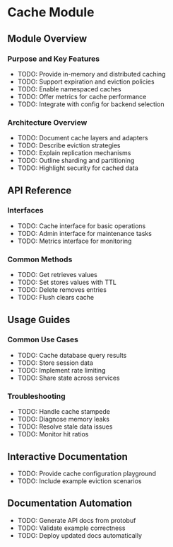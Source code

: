 <!-- file: docs/modules/cache/README.md -->
<!-- version: 1.0.0 -->
<!-- guid: 0a7e84f3-d258-4a7e-aa8a-291946041005 -->

# Cache Module

## Module Overview

### Purpose and Key Features

- TODO: Provide in-memory and distributed caching
- TODO: Support expiration and eviction policies
- TODO: Enable namespaced caches
- TODO: Offer metrics for cache performance
- TODO: Integrate with config for backend selection

### Architecture Overview

- TODO: Document cache layers and adapters
- TODO: Describe eviction strategies
- TODO: Explain replication mechanisms
- TODO: Outline sharding and partitioning
- TODO: Highlight security for cached data

## API Reference

### Interfaces

- TODO: Cache interface for basic operations
- TODO: Admin interface for maintenance tasks
- TODO: Metrics interface for monitoring

### Common Methods

- TODO: Get retrieves values
- TODO: Set stores values with TTL
- TODO: Delete removes entries
- TODO: Flush clears cache

## Usage Guides

### Common Use Cases

- TODO: Cache database query results
- TODO: Store session data
- TODO: Implement rate limiting
- TODO: Share state across services

### Troubleshooting

- TODO: Handle cache stampede
- TODO: Diagnose memory leaks
- TODO: Resolve stale data issues
- TODO: Monitor hit ratios

## Interactive Documentation

- TODO: Provide cache configuration playground
- TODO: Include example eviction scenarios

## Documentation Automation

- TODO: Generate API docs from protobuf
- TODO: Validate example correctness
- TODO: Deploy updated docs automatically

